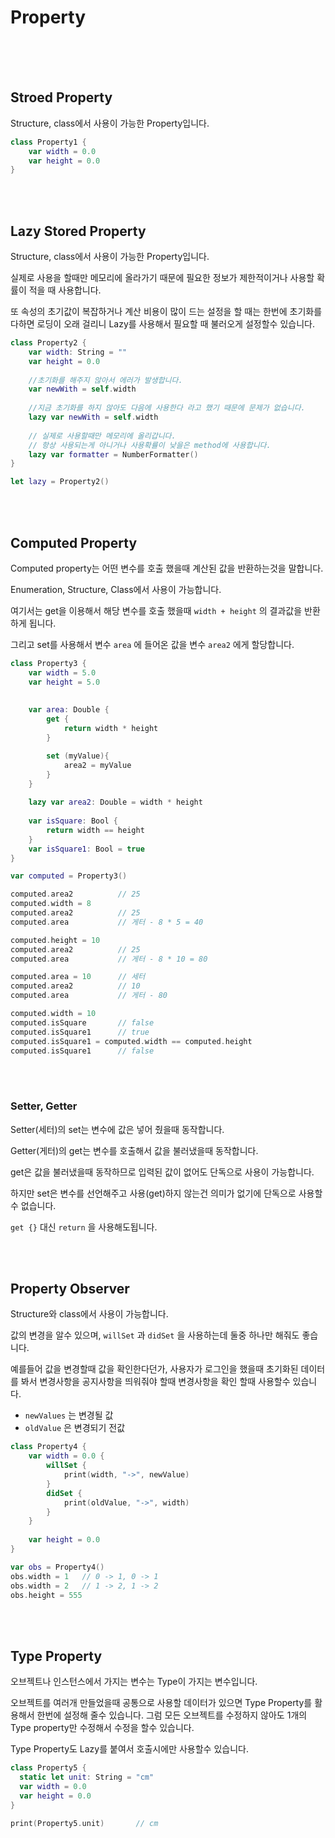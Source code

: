 # Property

<br>

<br>

<br>

## Stroed Property

Structure, class에서 사용이 가능한 Property입니다.

```swift
class Property1 {
    var width = 0.0
    var height = 0.0
}
```

<br>

<br>

## Lazy Stored Property

Structure, class에서 사용이 가능한 Property입니다.

실제로 사용을 할때만 메모리에 올라가기 때문에 필요한 정보가 제한적이거나 사용할 확률이 적을 때 사용합니다.

또 속성의 초기값이 복잡하거나 계산 비용이 많이 드는 설정을 할 때는 한번에 초기화를 다하면 로딩이 오래 걸리니 Lazy를 사용해서 필요할 때 불러오게 설정할수 있습니다.

```swift
class Property2 {
    var width: String = ""
    var height = 0.0
	
    //초기화를 해주지 않아서 에러가 발생합니다.
	var newWith = self.width
    
    //지금 초기화를 하지 않아도 다음에 사용한다 라고 했기 때문에 문제가 없습니다.
    lazy var newWith = self.width
    
    // 실제로 사용할때만 메모리에 올리갑니다.
    // 항상 사용되는게 아니거나 사용확률이 낮을은 method에 사용합니다.
    lazy var formatter = NumberFormatter()
}

let lazy = Property2()
```

<br>

<br>

## Computed Property

Computed property는 어떤 변수를 호출 했을때 계산된 값을 반환하는것을 말합니다.

Enumeration, Structure, Class에서 사용이 가능합니다.

여기서는 get을 이용해서 해당 변수를 호출 했을때 `width + height` 의 결과값을 반환하게 됩니다.

그리고 set를 사용해서 변수 `area` 에 들어온 값을 변수 `area2` 에게 할당합니다.

```swift
class Property3 {
    var width = 5.0
    var height = 5.0
    
    
    var area: Double {
        get {
            return width * height
        }

        set (myValue){
            area2 = myValue
        }
    }
    
    lazy var area2: Double = width * height 
    
    var isSquare: Bool {
        return width == height
    }
    var isSquare1: Bool = true
}

var computed = Property3()

computed.area2 			// 25
computed.width = 8		
computed.area2			// 25
computed.area			// 게터 - 8 * 5 = 40

computed.height = 10	
computed.area2			// 25
computed.area			// 게터 - 8 * 10 = 80

computed.area = 10		// 세터
computed.area2			// 10
computed.area			// 게터 - 80

computed.width = 10
computed.isSquare		// false
computed.isSquare1		// true
computed.isSquare1 = computed.width == computed.height
computed.isSquare1		// false
```

<br>

<br>

### Setter, Getter

Setter(세터)의 set는 변수에 값은 넣어 줬을때 동작합니다.

Getter(게터)의 get는 변수를 호출해서 값을 불러냈을때 동작합니다.

get은 값을 불러냈을때 동작하므로 입력된 값이 없어도 단독으로 사용이 가능합니다.

하지만 set은 변수를 선언해주고 사용(get)하지 않는건 의미가 없기에 단독으로 사용할수 없습니다.

 `get {}` 대신 `return` 을 사용해도됩니다.

<br>

<br>

## Property Observer

Structure와 class에서 사용이 가능합니다.

값의 변경을 알수 있으며, `willSet` 과 `didSet` 을 사용하는데 둘중 하나만 해줘도 좋습니다.

예를들어 값을 변경할때 값을 확인한다던가, 사용자가 로그인을 했을때 초기화된 데이터를 봐서 변경사항을 공지사항을 띄워줘야 할때 변경사항을 확인 할때 사용할수 있습니다.

- `newValues` 는 변경될 값
- `oldValue`  은 변경되기 전값

```swift
class Property4 {
    var width = 0.0 {
        willSet {
            print(width, "->", newValue)
        }
        didSet {
            print(oldValue, "->", width)
        }
    }
    
    var height = 0.0
}

var obs = Property4()
obs.width = 1	// 0 -> 1, 0 -> 1
obs.width = 2	// 1 -> 2, 1 -> 2
obs.height = 555
```

<br>

<br>

## Type Property

오브젝트나 인스턴스에서 가지는 변수는 Type이 가지는 변수입니다.

오브젝트를 여러개 만들었을때 공통으로 사용할 데이터가 있으면 Type Property를 활용해서 한번에 설정해 줄수 있습니다. 그럼 모든 오브젝트를 수정하지 않아도 1개의 Type property만 수정해서 수정을 할수 있습니다.

Type Property도 Lazy를 붙여서 호출시에만 사용할수 있습니다.

```swift
class Property5 {
  static let unit: String = "cm"
  var width = 0.0
  var height = 0.0
}

print(Property5.unit)		// cm
```

<br>

<br>

